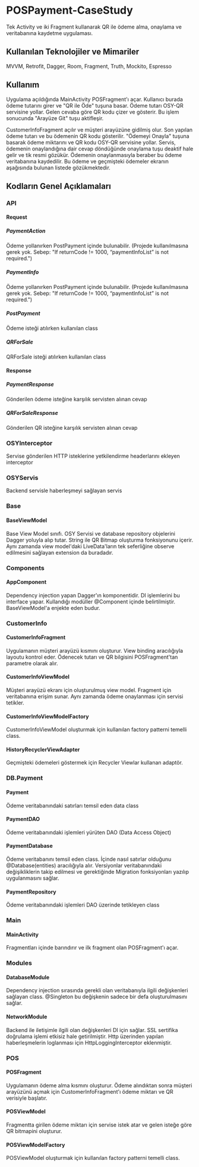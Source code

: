 # POSPayment-CaseStudy
Tek Activity ve iki Fragment kullanarak QR ile ödeme alma, onaylama ve veritabanına kaydetme uygulaması.

## Kullanılan Teknolojiler ve Mimariler
MVVM, Retrofit, Dagger, Room, Fragment, Truth, Mockito, Espresso

## Kullanım
Uygulama açıldığında MainActivity POSFragment'ı açar.
Kullanıcı burada ödeme tutarını girer ve "QR ile Öde" tuşuna basar.
Ödeme tutarı OSY-QR servisine yollar.
Gelen cevaba göre QR kodu çizer ve gösterir.
Bu işlem sonucunda "Arayüze Git" tuşu aktifleşir.

CustomerInfoFragment açılır ve müşteri arayüzüne gidilmiş olur.
Son yapılan ödeme tutarı ve bu ödemenin QR kodu gösterilir.
"Ödemeyi Onayla" tuşuna basarak ödeme miktarını ve QR kodu OSY-QR servisine yollar.
Servis, ödemenin onaylandığına dair cevap döndüğünde onaylama tuşu deaktif hale gelir ve tik resmi gözükür.
Ödemenin onaylanmasıyla beraber bu ödeme veritabanına kaydedilir.
Bu ödeme ve geçmişteki ödemeler ekranın aşağısında bulunan listede gözükmektedir.

## Kodların Genel Açıklamaları
### API
#### Request
##### PaymentAction
Ödeme yollanırken PostPayment içinde bulunabilir. (Projede kullanılmasına gerek yok. Sebep: "If returnCode != 1000, “paymentInfoList” is not required.")
##### PaymentInfo
Ödeme yollanırken PostPayment içinde bulunabilir. (Projede kullanılmasına gerek yok. Sebep: "If returnCode != 1000, “paymentInfoList” is not required.")
##### PostPayment
Ödeme isteği atılırken kullanılan class
##### QRForSale
QRForSale isteği atılırken kullanılan class
#### Response
##### PaymentResponse
Gönderilen ödeme isteğine karşılık servisten alınan cevap
##### QRForSaleResponse
Gönderilen QR isteğine karşılık servisten alınan cevap
### OSYInterceptor
Servise gönderilen HTTP isteklerine yetkilendirme headerlarını ekleyen interceptor
### OSYServis
Backend servisle haberleşmeyi sağlayan servis
### Base
#### BaseViewModel
Base View Model sınıfı. OSY Servisi ve database repository objelerini Dagger yoluyla alıp tutar. String ile QR Bitmap oluşturma fonksiyonunu içerir. Aynı zamanda view model'daki LiveData'ların tek seferliğine observe edilmesini sağlayan extension da buradadır.
### Components
#### AppComponent
Dependency injection yapan Dagger'ın komponentidir. DI işlemlerini bu interface yapar. Kullandığı modüller @Component içinde belirtilmiştir. BaseViewModel'a enjekte eden budur.
### CustomerInfo
#### CustomerInfoFragment
Uygulamanın müşteri arayüzü kısmını oluşturur. View binding aracılığıyla layoutu kontrol eder. Ödenecek tutarı ve QR bilgisini POSFragment'tan parametre olarak alır.
#### CustomerInfoViewModel
Müşteri arayüzü ekranı için oluşturulmuş view model. Fragment için veritabanına erişim sunar. Aynı zamanda ödeme onaylanması için servisi tetikler.
#### CustomerInfoViewModelFactory
CustomerInfoViewModel oluşturmak için kullanılan factory patterni temelli class.
#### HistoryRecyclerViewAdapter
Geçmişteki ödemeleri göstermek için Recycler Viewlar kullanan adaptör.
### DB.Payment
#### Payment
Ödeme veritabanındaki satırları temsil eden data class
#### PaymentDAO
Ödeme veritabanındaki işlemleri yürüten DAO (Data Access Object)
#### PaymentDatabase
Ödeme veritabanını temsil eden class. İçinde nasıl satırlar olduğunu @Database(entities) aracılığıyla alır. Versiyonlar veritabanındaki değişikliklerin takip edilmesi ve gerektiğinde Migration fonksiyonları yazılıp uygulanmasını sağlar.
#### PaymentRepository
Ödeme veritabanındaki işlemleri DAO üzerinde tetikleyen class
### Main
#### MainActivity
Fragmentları içinde barındırır ve ilk fragment olan POSFragment'ı açar.
### Modules
#### DatabaseModule
Dependency injection sırasında gerekli olan veritabanıyla ilgili değişkenleri sağlayan class. @Singleton bu değişkenin sadece bir defa oluşturulmasını sağlar.
#### NetworkModule
Backend ile iletişimle ilgili olan değişkenleri DI için sağlar. SSL sertifika doğrulama işlemi etkisiz hale getirilmiştir. Http üzerinden yapılan haberleşmelerin loglanması için HttpLoggingInterceptor eklenmiştir.
### POS
#### POSFragment
Uygulamanın ödeme alma kısmını oluşturur. Ödeme alındıktan sonra müşteri arayüzünü açmak için CustomerInfoFragment'ı ödeme miktarı ve QR verisiyle başlatır.
#### POSViewModel
Fragmentta girilen ödeme miktarı için servise istek atar ve gelen isteğe göre QR bitmapini oluşturur.
#### POSViewModelFactory
POSViewModel oluşturmak için kullanılan factory patterni temelli class.